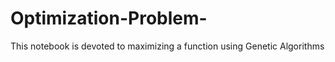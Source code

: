 # Optimization-Problem-

This notebook is devoted to maximizing a function using Genetic Algorithms
